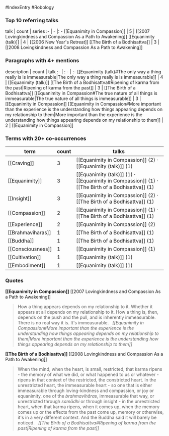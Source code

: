 #IndexEntry #Robology

### Top 10 referring talks
talk | count | series
:- | - |: -
[[Equanimity in Compassion]] | 5 | [[2007 Lovingkindness and Compassion As a Path to Awakening]]
[[Equanimity (talk)]] | 4 | [[2006 New Year's Retreat]]
[[The Birth of a Bodhisattva]] | 3 | [[2008 Lovingkindness and Compassion As a Path to Awakening]]

### Paragraphs with 4+ mentions
description | count | talk
:- | : - | :-
[[Equanimity (talk)#The only way a thing really is is immeasurable\|The only way a thing really is is immeasurable]] | 4 | [[Equanimity (talk)]]
[[The Birth of a Bodhisattva#Ripening of karma from the past\|Ripening of karma from the past]] | 3 | [[The Birth of a Bodhisattva]]
[[Equanimity in Compassion#The true nature of all things is immeasurable\|The true nature of all things is immeasurable]] | 3 | [[Equanimity in Compassion]]
[[Equanimity in Compassion#More important than the experience is the understanding how things appearing depends on my relationship to them\|More important than the experience is the understanding how things appearing depends on my relationship to them]] | 2 | [[Equanimity in Compassion]]

### Terms with 20+ co-occurrences
term | count | talks
-|-|-
[[Craving]] | 3 | <span class="counts">[[Equanimity in Compassion]] (2) · [[Equanimity (talk)]] (1)</span> 
[[Equanimity]] | 3 | <span class="counts">[[Equanimity (talk)]] (1) · [[Equanimity in Compassion]] (1) · [[The Birth of a Bodhisattva]] (1)</span> 
[[Insight]] | 3 | <span class="counts">[[Equanimity in Compassion]] (2) · [[The Birth of a Bodhisattva]] (1)</span> 
[[Compassion]] | 2 | <span class="counts">[[Equanimity in Compassion]] (1) · [[The Birth of a Bodhisattva]] (1)</span> 
[[Experience]] | 2 | <span class="counts">[[Equanimity in Compassion]] (2)</span> 
[[Brahmaviharas]] | 1 | <span class="counts">[[The Birth of a Bodhisattva]] (1)</span> 
[[Buddha]] | 1 | <span class="counts">[[The Birth of a Bodhisattva]] (1)</span> 
[[Consciousness]] | 1 | <span class="counts">[[Equanimity in Compassion]] (1)</span> 
[[Cultivation]] | 1 | <span class="counts">[[Equanimity (talk)]] (1)</span> 
[[Embodiment]] | 1 | <span class="counts">[[Equanimity (talk)]] (1)</span> 

### Quotes
**[[Equanimity in Compassion]]**
<span class="counts">[[2007 Lovingkindness and Compassion As a Path to Awakening]]</span>
> How a thing appears depends on my relationship to it. Whether it appears at all depends on my relationship to it. How a thing is, then, depends on the push and the pull, and is inherently immeasurable. There is no real way it is. It's immeasurable. &nbsp;&nbsp;<span class="counts">_[[Equanimity in Compassion#More important than the experience is the understanding how things appearing depends on my relationship to them|More important than the experience is the understanding how things appearing depends on my relationship to them]]_</span>

**[[The Birth of a Bodhisattva]]**
<span class="counts">[[2008 Lovingkindness and Compassion As a Path to Awakening]]</span>
> When the mind, when the heart, is small, restricted, that karma ripens - the memory of what we did, or what happened to us or whatever - ripens in that context of the restricted, the constricted heart. In the unrestricted heart, the immeasurable heart - so one that is either immeasurable through loving-kindness and compassion, or joy or equanimity, one of the _brahmavihāras_, immeasurable that way, or unrestricted through _samādhi_ or through insight - in the unrestricted heart, when that karma ripens, when it comes up, when the memory comes up or the effects from the past come up, memory or otherwise, it's in a very different context. And the Buddha said it will barely be noticed. &nbsp;&nbsp;<span class="counts">_[[The Birth of a Bodhisattva#Ripening of karma from the past|Ripening of karma from the past]]_</span>



